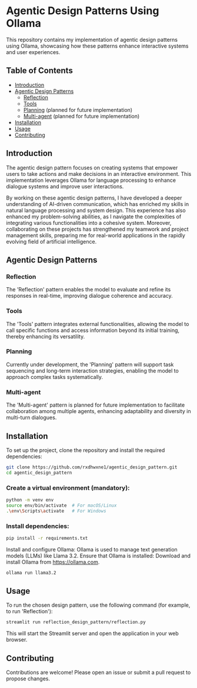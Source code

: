 # Agentic Design Patterns Using Ollama

This repository contains my implementation of agentic design patterns using Ollama, showcasing how these patterns enhance interactive systems and user experiences.

## Table of Contents

- [Introduction](#introduction)
- [Agentic Design Patterns](#agentic-design-patterns)
  - [Reflection](#reflection)
  - [Tools](#tools)
  - [Planning](#planning) (planned for future implementation)
  - [Multi-agent](#multi-agent) (planned for future implementation)
- [Installation](#installation)
- [Usage](#usage)
- [Contributing](#contributing)

## Introduction

The agentic design pattern focuses on creating systems that empower users to take actions and make decisions in an interactive environment. This implementation leverages Ollama for language processing to enhance dialogue systems and improve user interactions. 

By working on these agentic design patterns, I have developed a deeper understanding of AI-driven communication, which has enriched my skills in natural language processing and system design. This experience has also enhanced my problem-solving abilities, as I navigate the complexities of integrating various functionalities into a cohesive system. Moreover, collaborating on these projects has strengthened my teamwork and project management skills, preparing me for real-world applications in the rapidly evolving field of artificial intelligence.

## Agentic Design Patterns

### Reflection

The 'Reflection' pattern enables the model to evaluate and refine its responses in real-time, improving dialogue coherence and accuracy.

### Tools

The 'Tools' pattern integrates external functionalities, allowing the model to call specific functions and access information beyond its initial training, thereby enhancing its versatility.

### Planning

Currently under development, the 'Planning' pattern will support task sequencing and long-term interaction strategies, enabling the model to approach complex tasks systematically.

### Multi-agent

The 'Multi-agent' pattern is planned for future implementation to facilitate collaboration among multiple agents, enhancing adaptability and diversity in multi-turn dialogues.

## Installation

To set up the project, clone the repository and install the required dependencies:

```bash
git clone https://github.com/rxdhwxne1/agentic_design_pattern.git
cd agentic_design_pattern
```

### Create a virtual environment (mandatory):

```bash
python -m venv env
source env/bin/activate  # For macOS/Linux
.\env\Scripts\activate   # For Windows
```

### Install dependencies:

```bash
pip install -r requirements.txt
```

Install and configure Ollama: Ollama is used to manage text generation models (LLMs) like Llama 3.2. Ensure that Ollama is installed: Download and install Ollama from https://ollama.com.

```bash
ollama run llama3.2
```

## Usage

To run the chosen design pattern, use the following command (for example, to run 'Reflection'):
```bash
streamlit run reflection_design_pattern/reflection.py
```

This will start the Streamlit server and open the application in your web browser.

## Contributing

Contributions are welcome! Please open an issue or submit a pull request to propose changes.
